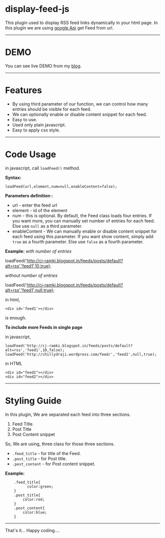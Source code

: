 display-feed-js
===============

This plugin used to display RSS feed links dynamically in your html page. In this plugin we are using [google Api](https://www.google.com/jsapi) get Feed from url.
***

DEMO
====

You can see live DEMO from my [blog](http://cj-ramki.blogspot.in/p/feeds-sample.html).
***

Features
========
* By using third parameter of our function, we can control how many entries should be visible for each feed.
* We can optionally enable or disable content snippet for each feed.
* Easy to use.
* Used only plain javascript.
* Easy to apply css style.

***

Code Usage
==========

in javascript, call ```loadFeed()``` method.

**Syntax:**
```
loadFeed(url,element,num=null,enableContent=false);
```
**Parameters definition :**

* url - enter the feed url
* element - id of the element
* num - this is optional. By default, the Feed class loads four entries. If you want more, you can manually set number of entries for each feed. Else use ```null``` as a third parameter.
* enableContent - We can manually enable or disable content snippet for each feed using this parameter. If you want show content, simply add ```true``` as a fourth parameter. Else use ```false``` as a fourth parameter.

**Example:**
_with number of entries_

loadFeed('http://cj-ramki.blogspot.in/feeds/posts/default?alt=rss','feed1',10,true);

_without number of entries_

loadFeed('http://cj-ramki.blogspot.in/feeds/posts/default?alt=rss','feed1',null,true);

in html,

```
<div id='feed1'></div>
```
is enough.

**To include more Feeds in single page**

in javascript,
```
loadFeed('http://cj-ramki.blogspot.in/feeds/posts/default?alt=rss','feed1',10,false);
loadFeed('http://chillydraji.wordpress.com/feed/','feed2',null,true);
```
in HTML
```
<div id="feed1"></div>
<div id="feed2"></div>
```
***
Styling Guide
=============

In this plugin, We are separated each feed into three sections. 
1. Feed Title.
2. Post Title
3. Post Content snippet

So, We are using, three class for those three sections.
- ```.feed_title```    - for title of the Feed.
- ```.post_title```    - for Post title.
- ```.post_content```  - for Post content snippet.

**Example:**
```
	.feed_title{
		  color:green;
	}
	.post_title{
		color:red;
	}
	.post_content{
		color:blue;
	}
```
***
That's it... Happy coding....
